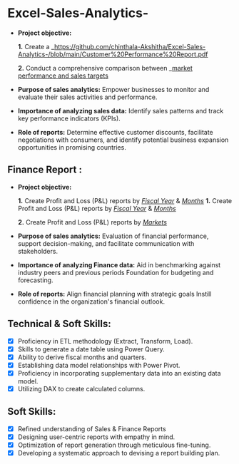 # Excel-Sales-Analytics-


- **Project objective:** 

    **1.** Create a _https://github.com/chinthala-Akshitha/Excel-Sales-Analytics-/blob/main/Customer%20Performance%20Report.pdf 

    **2.** Conduct a comprehensive comparison between _[market performance and sales targets](https://github.com/chinthala-Akshitha/Excel-Sales-Analytics-/blob/main/Market%20Performance%20vs%20Target%20Report.pdf)
- **Purpose of sales analytics:** Empower businesses to monitor and evaluate their sales activities and performance.

- **Importance of analyzing sales data:** Identify sales patterns and track key performance indicators (KPIs).

- **Role of reports:** Determine effective customer discounts, facilitate negotiations with consumers, and identify potential business expansion opportunities in promising countries.


## Finance Report :

- **Project objective:** 

    **1.** Create Profit and Loss (P&L) reports by _[Fiscal Year](https://github.com/chinthala-Akshitha/Excel-Sales-Analytics-/blob/main/P%26L%20Statement%20by%20Fiscal%20Year.pdf)_ & _[Months]()_ 
    **1.** Create Profit and Loss (P&L) reports by _[Fiscal Year](https://github.com/chinthala-Akshitha/Excel-Sales-Analytics-/blob/main/P%26L%20Statement%20by%20Fiscal%20Year.pdf)_ & _[Months](https://github.com/chinthala-Akshitha/Excel-Sales-Analytics-/blob/main/P%26L%20Statement%20by%20Months.pdf)_ 

   **2.** Create Profit and Loss (P&L) reports by _[Markets](https://github.com/chinthala-Akshitha/Excel-Sales-Analytics-/blob/main/P%26L%20Statement%20by%20Markets.pdf)_

- **Purpose of sales analytics:** Evaluation of financial performance, support decision-making, and facilitate communication with stakeholders.

- **Importance of analyzing Finance data:** Aid in benchmarking against industry peers and previous periods Foundation for budgeting and forecasting.

- **Role of reports:** Align financial planning with strategic goals Instill confidence in the organization's financial outlook.


## Technical & Soft Skills:
- [x]	Proficiency in ETL methodology (Extract, Transform, Load).
- [x]	Skills to generate a date table using Power Query.
- [x]	Ability to derive fiscal months and quarters.
- [x]	Establishing data model relationships with Power Pivot.
- [x]	Proficiency in incorporating supplementary data into an existing data model.
- [x]	Utilizing DAX to create calculated columns.

## Soft Skills:
- [x]	Refined understanding of Sales & Finance Reports
- [x]	Designing user-centric reports with empathy in mind.
- [x]	Optimization of report generation through meticulous fine-tuning.
- [x]	Developing a systematic approach to devising a report building plan.
